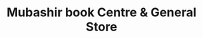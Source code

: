 ---
title: "Mubashir book Centre & General Store"
url: /karachi/mubashir-book-centre-and-general-store/
shop: books
---